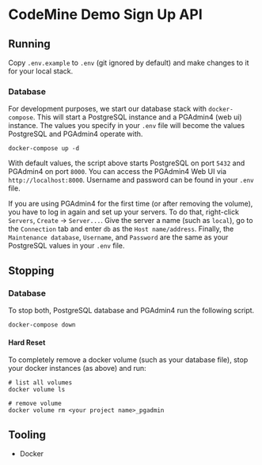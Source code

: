 # CodeMine Demo Sign Up API

## Running
Copy `.env.example` to `.env` (git ignored by default) and make changes to it for your local stack.

### Database
For development purposes, we start our database stack with `docker-compose`. This will start a PostgreSQL instance and a PGAdmin4 (web ui) instance. The values you specify in your `.env` file will become the values PostgreSQL and PGAdmin4 operate with.

```
docker-compose up -d
```

With default values, the script above starts PostgreSQL on port `5432` and PGAdmin4 on port `8000`. You can access the PGAdmin4 Web UI via `http://localhost:8000`. Username and password can be found in your `.env` file.

If you are using PGAdmin4 for the first time (or after removing the volume), you have to log in again and set up your servers. To do that, right-click `Servers`, `Create` -> `Server...`. Give the server a name (such as `local`), go to the `Connection` tab and enter `db` as the `Host name/address`. Finally, the `Maintenance database`, `Username`, and `Password` are the same as your PostgreSQL values in your `.env` file.

## Stopping

### Database
To stop both, PostgreSQL database and PGAdmin4 run the following script.

```
docker-compose down
```

#### Hard Reset
To completely remove a docker volume (such as your database file), stop your docker instances (as above) and run:

```
# list all volumes
docker volume ls

# remove volume
docker volume rm <your project name>_pgadmin
```

## Tooling
- Docker
